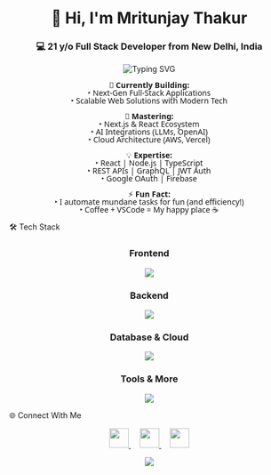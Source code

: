 <h1 align="center">👋 Hi, I'm Mritunjay Thakur</h1> <h3 align="center">💻 21 y/o Full Stack Developer from New Delhi, India</h3><p align="center"> <img src="https://readme-typing-svg.demolab.com?font=Fira+Code&size=22&duration=2800&pause=800&color=4D8CF5&center=true&vCenter=true&width=550&lines=Let's+build+something+great+together" alt="Typing SVG"> </p>
<div align="center" style="font-family: 'Segoe UI', Tahoma, Geneva, Verdana, sans-serif; line-height: 1;">

📌 **Currently Building:**  
‣ Next-Gen Full-Stack Applications  
‣ Scalable Web Solutions with Modern Tech  

🌱 **Mastering:**  
‣ Next.js & React Ecosystem  
‣ AI Integrations (LLMs, OpenAI)  
‣ Cloud Architecture (AWS, Vercel)  

💡 **Expertise:**  
‣ React | Node.js | TypeScript  
‣ REST APIs | GraphQL | JWT Auth  
‣ Google OAuth | Firebase  

⚡ **Fun Fact:**  
‣ I automate mundane tasks for fun (and efficiency!)  
‣ Coffee + VSCode = My happy place ☕

</div>

🛠️ Tech Stack
<p align="center"> <h3 align="center">Frontend</h3> <p align="center"> <img src="https://skillicons.dev/icons?i=html,css,js,tailwind,bootstrap,react,nextjs,redis" /> </p> <h3 align="center">Backend</h3> <p align="center"> <img src="https://skillicons.dev/icons?i=nodejs,express,nestjs,restapi" /> </p> <h3 align="center">Database & Cloud</h3> <p align="center"> <img src="https://skillicons.dev/icons?i=mongodb,postgres,redis,github,aws,vercel" /> </p> <h3 align="center">Tools & More</h3> <p align="center"> <img src="https://skillicons.dev/icons?i=git,github,postman,figma,ai,jwt,google" /> </p> </p>

🌐 Connect With Me
<p align="center"> <a href="https://www.linkedin.com/in/mritunjay-thakur-jay/" target="_blank"> <img src="https://img.shields.io/badge/LinkedIn-0077B5?style=for-the-badge&logo=linkedin&logoColor=white" height="35"> </a> &nbsp;&nbsp;&nbsp; <a href="https://www.instagram.com/___jaythakur___/" target="_blank"> <img src="https://img.shields.io/badge/Instagram-E4405F?style=for-the-badge&logo=instagram&logoColor=white" height="35"> </a> &nbsp;&nbsp;&nbsp; <a href="mailto:mritunjaythakur903@gmail.com"> <img src="https://img.shields.io/badge/Gmail-D14836?style=for-the-badge&logo=gmail&logoColor=white" height="35"> </a> </p>
<p align="center"> <img src="https://capsule-render.vercel.app/api?type=waving&color=4D8CF5&height=120&section=footer&fontSize=30" /> </div>
